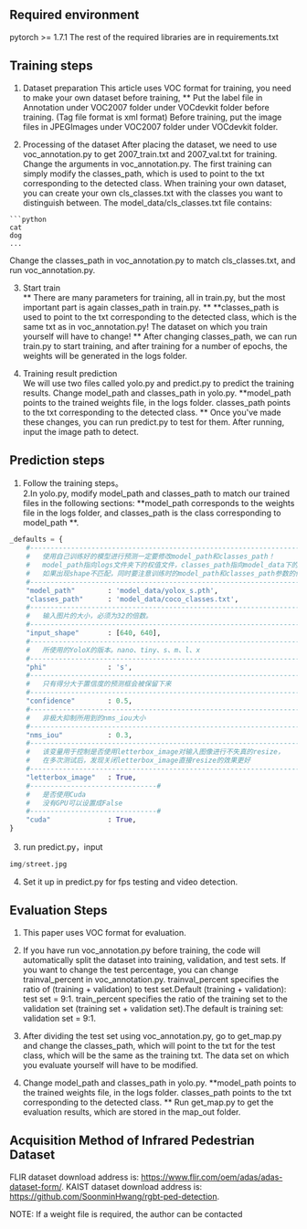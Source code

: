 ## Required environment
pytorch >= 1.7.1
The rest of the required libraries are in requirements.txt
     

## Training steps
1. Dataset preparation
 This article uses VOC format for training, you need to make your own dataset before training, **
Put the label file in Annotation under VOC2007 folder under VOCdevkit folder before training. (Tag file format is xml format)
Before training, put the image files in JPEGImages under VOC2007 folder under VOCdevkit folder.

2. Processing of the dataset
 After placing the dataset, we need to use voc_annotation.py to get 2007_train.txt and 2007_val.txt for training.
Change the arguments in voc_annotation.py. The first training can simply modify the classes_path, which is used to point to the txt corresponding to the detected class.
When training your own dataset, you can create your own cls_classes.txt with the classes you want to distinguish between.
The model_data/cls_classes.txt file contains:
```
```python
cat
dog
...
```
Change the classes_path in voc_annotation.py to match cls_classes.txt, and run voc_annotation.py.


3. Start train  
** There are many parameters for training, all in train.py, but the most important part is again classes_path in train.py. **
**classes_path is used to point to the txt corresponding to the detected class, which is the same txt as in voc_annotation.py! The dataset on which you train yourself will have to change! **
After changing classes_path, we can run train.py to start training, and after training for a number of epochs, the weights will be generated in the logs folder. 

4. Training result prediction  
We will use two files called yolo.py and predict.py to predict the training results. Change model_path and classes_path in yolo.py.
**model_path points to the trained weights file, in the logs folder.
classes_path points to the txt corresponding to the detected class. **
Once you've made these changes, you can run predict.py to test for them. After running, input the image path to detect.  

## Prediction steps
1. Follow the training steps。  
2.In yolo.py, modify model_path and classes_path to match our trained files in the following sections: **model_path corresponds to the weights file in the logs folder, and classes_path is the class corresponding to model_path **.
 
```python
_defaults = {
    #--------------------------------------------------------------------------#
    #   使用自己训练好的模型进行预测一定要修改model_path和classes_path！
    #   model_path指向logs文件夹下的权值文件，classes_path指向model_data下的txt
    #   如果出现shape不匹配，同时要注意训练时的model_path和classes_path参数的修改
    #--------------------------------------------------------------------------#
    "model_path"        : 'model_data/yolox_s.pth',
    "classes_path"      : 'model_data/coco_classes.txt',
    #---------------------------------------------------------------------#
    #   输入图片的大小，必须为32的倍数。
    #---------------------------------------------------------------------#
    "input_shape"       : [640, 640],
    #---------------------------------------------------------------------#
    #   所使用的YoloX的版本。nano、tiny、s、m、l、x
    #---------------------------------------------------------------------#
    "phi"               : 's',
    #---------------------------------------------------------------------#
    #   只有得分大于置信度的预测框会被保留下来
    #---------------------------------------------------------------------#
    "confidence"        : 0.5,
    #---------------------------------------------------------------------#
    #   非极大抑制所用到的nms_iou大小
    #---------------------------------------------------------------------#
    "nms_iou"           : 0.3,
    #---------------------------------------------------------------------#
    #   该变量用于控制是否使用letterbox_image对输入图像进行不失真的resize，
    #   在多次测试后，发现关闭letterbox_image直接resize的效果更好
    #---------------------------------------------------------------------#
    "letterbox_image"   : True,
    #-------------------------------#
    #   是否使用Cuda
    #   没有GPU可以设置成False
    #-------------------------------#
    "cuda"              : True,
}
```

3. run predict.py，input  
```python
img/street.jpg
```

4. Set it up in predict.py for fps testing and video detection. 

## Evaluation Steps

1. This paper uses VOC format for evaluation.
   
2. If you have run voc_annotation.py before training, the code will automatically split the dataset into training, validation, and test sets. If you want to change the test percentage, you can change trainval_percent in voc_annotation.py. trainval_percent specifies the ratio of (training + validation) to test set.Default (training + validation): test set = 9:1. train_percent specifies the ratio of the training set to the validation set (training set + validation set).The default is training set: validation set = 9:1.

3. After dividing the test set using voc_annotation.py, go to get_map.py and change the classes_path, which will point to the txt for the test class, which will be the same as the training txt. The data set on which you evaluate yourself will have to be modified.
   
4. Change model_path and classes_path in yolo.py. **model_path points to the trained weights file, in the logs folder. classes_path points to the txt corresponding to the detected class. **
Run get_map.py to get the evaluation results, which are stored in the map_out folder.

## Acquisition Method of Infrared Pedestrian Dataset
FLIR dataset download address is: https://www.flir.com/oem/adas/adas-dataset-form/. 
KAIST dataset download address is: https://github.com/SoonminHwang/rgbt-ped-detection.

NOTE: 
If a weight file is required, the author can be contacted
